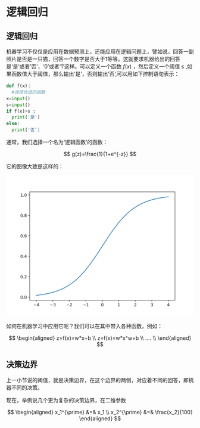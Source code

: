 # 逻辑回归

## 逻辑回归

机器学习不仅仅是应用在数据预测上，还能应用在逻辑问题上，譬如说，回答一副照片是否是一只猫，回答一个数字是否大于1等等。这就要求机器给出的回答是‘是’或者’否‘，‘0’或者‘1’这样。可以定义一个函数 $f(x)$ ，然后定义一个阈值 $s$ ,如果函数值大于阈值，那么输出‘是’，否则输出‘否’,可以用如下控制语句表示：

```python
def f(x)：
  #选择合适的函数
x=input()
s=input()
if f(x)>s :
  print('是')
else:
  print('否‘)
```

通常，我们选择一个名为‘逻辑函数’的函数：

$$
g(z)=\frac{1}{1+e^{-z}}
$$


它的图像大致是这样的：

![](图片/6.svg)

如何在机器学习中应用它呢？我们可以在其中带入各种函数，例如：

$$ 
\begin{aligned}
z=f(x)=w*x+b \\ 
z=f(x)=w*x^w+b \\ 
.... \\ 
\end{aligned}
$$

## 决策边界

上一小节说的阈值，就是决策边界，在这个边界的两侧，对应着不同的回答，即机器不同的决策。

现在，举例说几个更为复杂的决策边界，在二维参数

$$
\begin{aligned}
x_1^{\prime} &=& x_1 \\
x_2^{\prime} &=& \frac{x_2}{100}
\end{aligned}
$$




